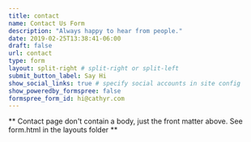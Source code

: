 ```yaml
---
title: contact
name: Contact Us Form
description: "Always happy to hear from people."
date: 2019-02-25T13:38:41-06:00
draft: false
url: contact
type: form
layout: split-right # split-right or split-left
submit_button_label: Say Hi
show_social_links: true # specify social accounts in site config
show_poweredby_formspree: false
formspree_form_id: hi@cathyr.com
---
```


** Contact page don't contain a body, just the front matter above.
See form.html in the layouts folder **
